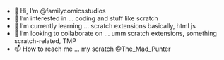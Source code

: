 - 👋 Hi, I’m @familycomicsstudios
- 👀 I’m interested in ... coding and stuff like scratch
- 🌱 I’m currently learning ... scratch extensions basically, html js
- 💞️ I’m looking to collaborate on ... umm scratch extensions, something scratch-related, TMP
- 📫 How to reach me ... my scratch @The_Mad_Punter

<!---
familycomicsstudios/familycomicsstudios is a ✨ special ✨ repository because its `README.md` (this file) appears on your GitHub profile.
You can click the Preview link to take a look at your changes.
--->
